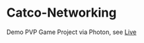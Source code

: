 # Catco-Networking
Demo PVP Game Project via Photon, see <a href="https://webglapps.noircontact.tech/catco/">Live</a>
